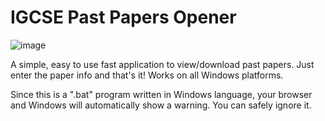 # IGCSE Past Papers Opener
![image](https://user-images.githubusercontent.com/58372697/166522390-08a46880-9fc5-4b65-8c2e-0ce2fd6bcf1f.png)


A simple, easy to use fast application to view/download past papers. Just enter the paper info and that's it! Works on all Windows platforms.

Since this is a ".bat" program written in Windows language, your browser and Windows will automatically show a warning. You can safely ignore it.
